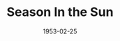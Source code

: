 ---
title: Season In the Sun
date: 1953-02-25
closing_date: 1953-03-07
layout: productions
featured_image:
image_caption:
image_credit:
playbill:
category:
Theatre: Theatre Jacksonville
Venue: Little Theatre
cast:
- Billy Crane:
  - Lynn Simmons
  - Jay Geisenhof
- Charles Farber: George Spelvin
- Deedy Barton: Virginia Gosmel
- Emily Crane: Dorothy Fudger
- George Crane: Bill Blackburn
- Horace William Dodd: Ed Heist
- John Colgate: B.H. Robson
- Marcia Crane:
  - Judy Bartley
  - Branda Bartley
- Messenger Boy: Morton Leff
- Michael Lindsey: Spelve Georgian
- Molly Burden: Fay Beckett
- Mrs. Jermyn: Pat Beckford
- Paul Anderson: Ed Duckett
- Virginia Anderson: Nancy Kossow
- Will Quigley: Sam Zack
crew:
- Assistant Director: Margaret Lafferty
- Construction and Painting:
  - Hobson Blackmon
  - Jay Harder
  - Stanley Hirtle
  - Iris Owen
  - Frances Robleski
  - Nancy Morton
  - Marion Stover
  - Evelyn Bell
  - Budd Porter
  - Starke Heriot
  - Ann Russell
  - Arden Milam
  - Walter Quattlebaum
  - Richard Kaszner
- Director: Paul E. Geisenhof
- Electrician: Walter Quattlebaum
- Light Controls:
  - Stanley Hirtle
  - Hobson Blackmon
- Make-up Assistant:
  - Beth Wade
  - Elmo Lehman
  - Alice Ahren
  - Richard Kaszner
  - Bill Gibbs
  - Jane Porter
  - Ann Russell
- Make-up Chairman: Mrs. L.J. Gift
- Program Assistant: Lelia de Treville
- Properties Assistant:
  - Sue Miller
  - Margaret Grimm
  - Harry Courson
  - Elmo Lehman
  - Audra Sebastian
  - Claire Parks
  - Eleanor Heriot
  - Starke Heriot
- Properties Chairman: Budd Porter
- Setting and Technical Direction: George A. Ramsey, Jr.
- Sound: Rose Forney
- Stage Manager: Arden Milam
- Wardrobe Assistant:
  - Eileen Quattlebaum
  - Lynette Patten
  - Mary Wallis
  - Thelma House
  - Polly Clendenning
  - Brilla Snead
  - Natalie Clarke
  - Lupie Morant
  - Vera Breland
- Wardrobe Chairman: Dorothy Whitson
- Wardrobe Co-ordinator: Mrs. H.R. Bingham
orchestra:
external_links:
---
